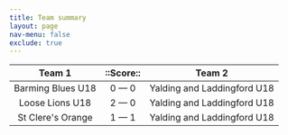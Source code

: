 ```yaml
---
title: Team summary
layout: page
nav-menu: false
exclude: true
---
```




|      Team 1       |  ::Score::  |           Team 2            |
|:-----------------:|:-----------:|:---------------------------:|
| Barming Blues U18 | 0 &mdash; 0 | Yalding and Laddingford U18 |
|  Loose Lions U18  | 2 &mdash; 0 | Yalding and Laddingford U18 |
| St Clere's Orange | 1 &mdash; 1 | Yalding and Laddingford U18 |

 <br /><br /><br />